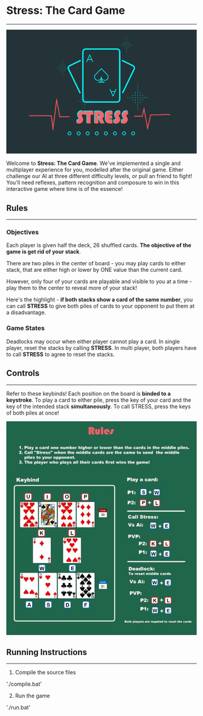 # Stress: The Card Game
---
![Rules](images/BG2.png)

Welcome to **Stress: The Card Game**. We've implemented a single and multiplayer experience for you, modelled after the original game. Either challenge our AI at three different difficulty levels, or pull an friend to fight! You'll need reflexes, pattern recognition and composure to win in this interactive game where time is of the essence! 

## **Rules**
---
### Objectives
Each player is given half the deck, 26 shuffled cards. **The objective of the game is get rid of your stack**. 

There are two piles in the center of board - you may play cards to either stack, that are either high or lower by ONE value than the current card.

However, only four of your cards are playable and visible to you at a time - play them to the center to reveal more of your stack!

Here's the highlight - **if both stacks show a card of the same number**, you can call **STRESS** to give both piles of cards to your opponent to put them at a disadvantage.

### Game States
Deadlocks may occur when either player cannot play a card. In single player, reset the stacks by calling **STRESS**. In multi player, both players have to call **STRESS** to agree to reset the stacks. 


## **Controls**
---
Refer to these keybinds! Each position on the board is **binded to a keystroke**. To play a card to either pile, press the key of your card and the key of the intended stack **simultaneously**. To call STRESS, press the keys of both piles at once!

![Rules](images/guide.png)


## **Running Instructions**
---
1. Compile the source files

'./compile.bat'

2. Run the game

'./run.bat'


